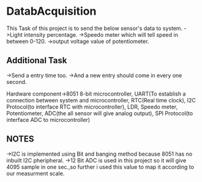 # DatabAcquisition

This Task of this project is to send the below sensor's data to system.
->Light intensity percentage.
->Speedo meter which will tell speed in between 0-120.
->output voltage value of potentiometer.

Additional Task
---------------
->Send a entry time too.
->And a new entry should come in every one second.

Hardware component->8051 8-bit microcontroller, UART(To establish a connection between system and microcontroller, RTC(Real time clock), I2C Protocol(to interface
RTC with microcontroller), LDR, Speedo meter, Potentiometer, ADC(the all sensor will give analog output), SPI Protocol(to interface ADC to microcontroller)

NOTES
-----
->I2C is implemented using Bit and banging method because 8051 has no inbuilt I2C pheripheral.
->12 Bit ADC is used in this project so it will give 4095 sample in one sec.,so further i used this value to map it according to our measurment scale.
